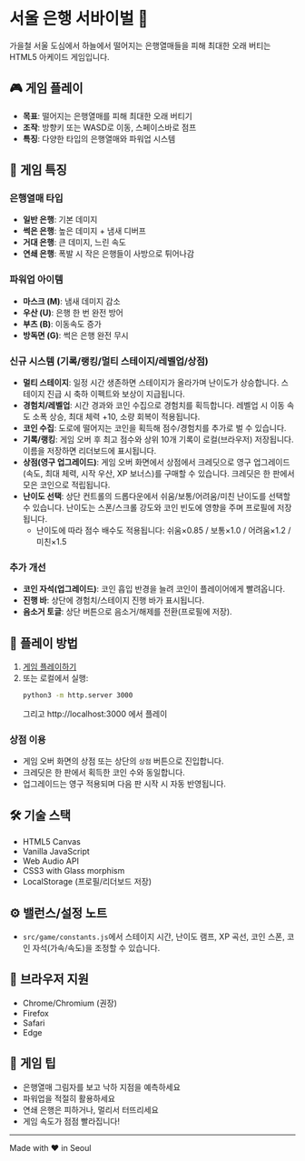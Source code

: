 # 서울 은행 서바이벌 🍂

가을철 서울 도심에서 하늘에서 떨어지는 은행열매들을 피해 최대한 오래 버티는 HTML5 아케이드 게임입니다.

## 🎮 게임 플레이

- **목표**: 떨어지는 은행열매를 피해 최대한 오래 버티기
- **조작**: 방향키 또는 WASD로 이동, 스페이스바로 점프
- **특징**: 다양한 타입의 은행열매와 파워업 시스템

## 🌟 게임 특징

### 은행열매 타입
- **일반 은행**: 기본 데미지
- **썩은 은행**: 높은 데미지 + 냄새 디버프
- **거대 은행**: 큰 데미지, 느린 속도
- **연쇄 은행**: 폭발 시 작은 은행들이 사방으로 튀어나감

### 파워업 아이템
- **마스크 (M)**: 냄새 데미지 감소
- **우산 (U)**: 은행 한 번 완전 방어
- **부츠 (B)**: 이동속도 증가
- **방독면 (G)**: 썩은 은행 완전 무시

### 신규 시스템 (기록/랭킹/멀티 스테이지/레벨업/상점)
- **멀티 스테이지**: 일정 시간 생존하면 스테이지가 올라가며 난이도가 상승합니다. 스테이지 진급 시 축하 이펙트와 보상이 지급됩니다.
- **경험치/레벨업**: 시간 경과와 코인 수집으로 경험치를 획득합니다. 레벨업 시 이동 속도 소폭 상승, 최대 체력 +10, 소량 회복이 적용됩니다.
- **코인 수집**: 도로에 떨어지는 코인을 획득해 점수/경험치를 추가로 벌 수 있습니다.
- **기록/랭킹**: 게임 오버 후 최고 점수와 상위 10개 기록이 로컬(브라우저) 저장됩니다. 이름을 저장하면 리더보드에 표시됩니다.
- **상점(영구 업그레이드)**: 게임 오버 화면에서 상점에서 크레딧으로 영구 업그레이드(속도, 최대 체력, 시작 우산, XP 보너스)를 구매할 수 있습니다. 크레딧은 한 판에서 모은 코인으로 적립됩니다.
- **난이도 선택**: 상단 컨트롤의 드롭다운에서 쉬움/보통/어려움/미친 난이도를 선택할 수 있습니다. 난이도는 스폰/스크롤 강도와 코인 빈도에 영향을 주며 프로필에 저장됩니다.
  - 난이도에 따라 점수 배수도 적용됩니다: 쉬움×0.85 / 보통×1.0 / 어려움×1.2 / 미친×1.5
  
### 추가 개선
- **코인 자석(업그레이드)**: 코인 흡입 반경을 늘려 코인이 플레이어에게 빨려옵니다.
- **진행 바**: 상단에 경험치/스테이지 진행 바가 표시됩니다.
- **음소거 토글**: 상단 버튼으로 음소거/해제를 전환(프로필에 저장).

## 🚀 플레이 방법

1. [게임 플레이하기](https://your-username.github.io/BANKFLEE)
2. 또는 로컬에서 실행:
   ```bash
   python3 -m http.server 3000
   ```
   그리고 http://localhost:3000 에서 플레이

### 상점 이용
- 게임 오버 화면의 상점 또는 상단의 `상점` 버튼으로 진입합니다.
- 크레딧은 한 판에서 획득한 코인 수와 동일합니다.
- 업그레이드는 영구 적용되며 다음 판 시작 시 자동 반영됩니다.

## 🛠️ 기술 스택

- HTML5 Canvas
- Vanilla JavaScript
- Web Audio API
- CSS3 with Glass morphism
- LocalStorage (프로필/리더보드 저장)

## ⚙️ 밸런스/설정 노트
- `src/game/constants.js`에서 스테이지 시간, 난이도 램프, XP 곡선, 코인 스폰, 코인 자석(가속/속도)을 조정할 수 있습니다.

## 📱 브라우저 지원

- Chrome/Chromium (권장)
- Firefox
- Safari
- Edge

## 🎯 게임 팁

- 은행열매 그림자를 보고 낙하 지점을 예측하세요
- 파워업을 적절히 활용하세요
- 연쇄 은행은 피하거나, 멀리서 터뜨리세요
- 게임 속도가 점점 빨라집니다!

---
Made with ❤️ in Seoul
